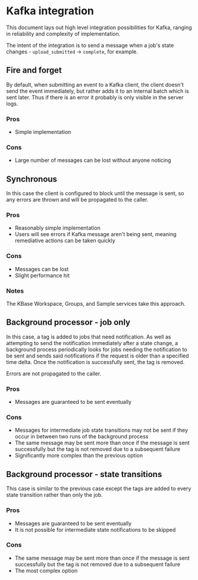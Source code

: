 # Kafka integration

This document lays out high level integration possibilities for Kafka, ranging in reliability
and complexity of implementation.

The intent of the integration is to send a message when a job's state changes -
`upload_submitted` -> `complete`, for example.

## Fire and forget

By default, when submitting an event to a Kafka client, the client doesn't send the event
immediately, but rather adds it to an internal batch which is sent later. Thus if there is an
error it probably is only visible in the server logs.

### Pros

* Simple implementation

### Cons

* Large number of messages can be lost without anyone noticing

## Synchronous

In this case the client is configured to block until the message is sent, so any errors
are thrown and will be propagated to the caller.

### Pros

* Reasonably simple implementation
* Users will see errors if Kafka message aren't being sent, meaning remediative actions can be
  taken quickly
  
### Cons

* Messages can be lost
* Slight performance hit

### Notes

The KBase Workspace, Groups, and Sample services take this approach.

## Background processor - job only

In this case, a tag is added to jobs that need notification. As well as attempting to send
the notification immediately after a state change, a background process periodically looks for
jobs needing the notification to be sent and sends said notifications if the request is
older than a specified time delta. Once the notification is successfully sent, the tag is removed.

Errors are not propagated to the caller.

### Pros

* Messages are guaranteed to be sent eventually

### Cons

* Messages for intermediate job state transitions may not be sent if they occur in between
  two runs of the background process
* The same message may be sent more than once if the message is sent successfully but the
  tag is not removed due to a subsequent failure
* Significantly more complex than the previous option

## Background processor - state transitions

This case is similar to the previous case except the tags are added to every state transition
rather than only the job.

### Pros

* Messages are guaranteed to be sent eventually
* It is not possible for intermediate state notifications to be skipped

### Cons

* The same message may be sent more than once if the message is sent successfully but the
  tag is not removed due to a subsequent failure
* The most complex option